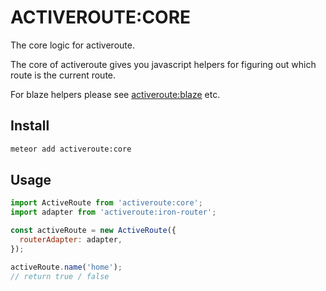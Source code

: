 # ACTIVEROUTE:CORE

The core logic for activeroute.

The core of activeroute gives you javascript helpers for figuring out which
route is the current route.

For blaze helpers please see [activeroute:blaze] etc.

## Install

```sh
meteor add activeroute:core
```

## Usage

```js
import ActiveRoute from 'activeroute:core';
import adapter from 'activeroute:iron-router';

const activeRoute = new ActiveRoute({
  routerAdapter: adapter,
});

activeRoute.name('home');
// return true / false
```

[activeroute:blaze]: (https://github.com/meteor-activeroute/blaze)
